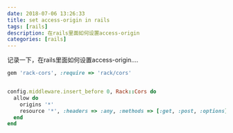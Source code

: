 ```yaml
---
date: 2018-07-06 13:26:33
title: set access-origin in rails
tags: [rails]
description: 在rails里面如何设置access-origin
categories: [rails]
---
```



记录一下，在rails里面如何设置access-origin....

```ruby
gem 'rack-cors', :require => 'rack/cors'


config.middleware.insert_before 0, Rack::Cors do
  allow do
    origins '*'
    resource '*', :headers => :any, :methods => [:get, :post, :options]
  end
end
```

